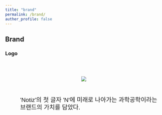 ```yaml
---
title: "brand"
permalink: /brand/
auther_profile: false
---
```


## Brand

### Logo

<div class="logo">
    <div class="logo-img">
        <img id="logo-img-file" src="https://user-images.githubusercontent.com/79562050/170211299-3c339e45-8272-4c89-ac22-55f776ea27c8.png">
    </div>
    <div class="logo-txt">
    'Notiz'의 첫 글자 'N'에 미래로 나아가는 과학공학이라는 브랜드의 가치를 담았다.
    </div>
</div>

<style>
.logo{
    width: 100%;
    display: flex;
    flex-wrap: wrap;
    flex-direction:row;
    justify-content: center;
    flex-grow: 1;
    margin-top: 1rem;
}
.logo-img{
    flex: 1 40%;
    width: 50%;
    text-align: center;
}
.logo-txt{
    flex-grow: 1;
    font-size: 1.2rem;
    line-height: 1.5rem;
    font-family: 'Noto Sans KR', sans-serif;
    padding: 3rem 0 0 3rem;
}
#logo-img-file{
    max-height: 300px;
    padding: 3rem 3rem 0 3rem;
    width:calc(100%-6rem);
}
</style>